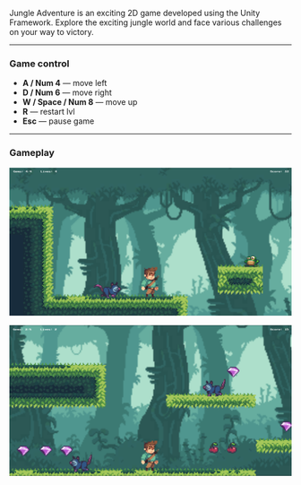 Jungle Adventure is an exciting 2D game developed using the Unity Framework. Explore the exciting jungle world and face various challenges on your way to victory.

---

### Game control

+ **A / Num 4** — move left 
+ **D / Num 6** — move right
+ **W / Space / Num 8** — move up
+ **R** — restart lvl
+ **Esc** — pause game
---

### Gameplay

![](Images/img_1.png)

![](Images/img_2.png)
